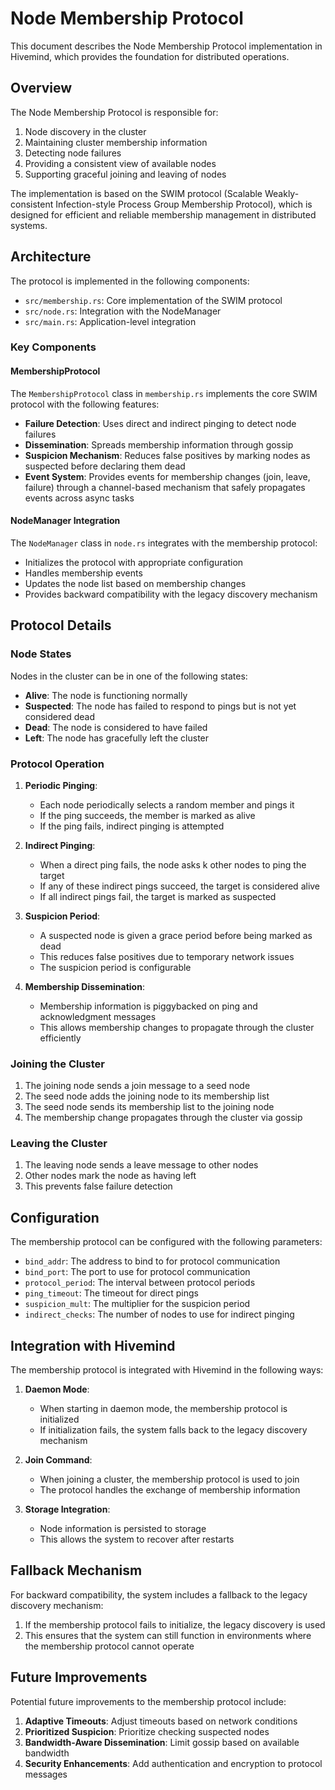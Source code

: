 # Node Membership Protocol

This document describes the Node Membership Protocol implementation in Hivemind, which provides the foundation for distributed operations.

## Overview

The Node Membership Protocol is responsible for:

1. Node discovery in the cluster
2. Maintaining cluster membership information
3. Detecting node failures
4. Providing a consistent view of available nodes
5. Supporting graceful joining and leaving of nodes

The implementation is based on the SWIM protocol (Scalable Weakly-consistent Infection-style Process Group Membership Protocol), which is designed for efficient and reliable membership management in distributed systems.

## Architecture

The protocol is implemented in the following components:

- `src/membership.rs`: Core implementation of the SWIM protocol
- `src/node.rs`: Integration with the NodeManager
- `src/main.rs`: Application-level integration

### Key Components

#### MembershipProtocol

The `MembershipProtocol` class in `membership.rs` implements the core SWIM protocol with the following features:

- **Failure Detection**: Uses direct and indirect pinging to detect node failures
- **Dissemination**: Spreads membership information through gossip
- **Suspicion Mechanism**: Reduces false positives by marking nodes as suspected before declaring them dead
- **Event System**: Provides events for membership changes (join, leave, failure) through a channel-based mechanism that safely propagates events across async tasks

#### NodeManager Integration

The `NodeManager` class in `node.rs` integrates with the membership protocol:

- Initializes the protocol with appropriate configuration
- Handles membership events
- Updates the node list based on membership changes
- Provides backward compatibility with the legacy discovery mechanism

## Protocol Details

### Node States

Nodes in the cluster can be in one of the following states:

- **Alive**: The node is functioning normally
- **Suspected**: The node has failed to respond to pings but is not yet considered dead
- **Dead**: The node is considered to have failed
- **Left**: The node has gracefully left the cluster

### Protocol Operation

1. **Periodic Pinging**:
   - Each node periodically selects a random member and pings it
   - If the ping succeeds, the member is marked as alive
   - If the ping fails, indirect pinging is attempted

2. **Indirect Pinging**:
   - When a direct ping fails, the node asks k other nodes to ping the target
   - If any of these indirect pings succeed, the target is considered alive
   - If all indirect pings fail, the target is marked as suspected

3. **Suspicion Period**:
   - A suspected node is given a grace period before being marked as dead
   - This reduces false positives due to temporary network issues
   - The suspicion period is configurable

4. **Membership Dissemination**:
   - Membership information is piggybacked on ping and acknowledgment messages
   - This allows membership changes to propagate through the cluster efficiently

### Joining the Cluster

1. The joining node sends a join message to a seed node
2. The seed node adds the joining node to its membership list
3. The seed node sends its membership list to the joining node
4. The membership change propagates through the cluster via gossip

### Leaving the Cluster

1. The leaving node sends a leave message to other nodes
2. Other nodes mark the node as having left
3. This prevents false failure detection

## Configuration

The membership protocol can be configured with the following parameters:

- `bind_addr`: The address to bind to for protocol communication
- `bind_port`: The port to use for protocol communication
- `protocol_period`: The interval between protocol periods
- `ping_timeout`: The timeout for direct pings
- `suspicion_mult`: The multiplier for the suspicion period
- `indirect_checks`: The number of nodes to use for indirect pinging

## Integration with Hivemind

The membership protocol is integrated with Hivemind in the following ways:

1. **Daemon Mode**:
   - When starting in daemon mode, the membership protocol is initialized
   - If initialization fails, the system falls back to the legacy discovery mechanism

2. **Join Command**:
   - When joining a cluster, the membership protocol is used to join
   - The protocol handles the exchange of membership information

3. **Storage Integration**:
   - Node information is persisted to storage
   - This allows the system to recover after restarts

## Fallback Mechanism

For backward compatibility, the system includes a fallback to the legacy discovery mechanism:

1. If the membership protocol fails to initialize, the legacy discovery is used
2. This ensures that the system can still function in environments where the membership protocol cannot operate

## Future Improvements

Potential future improvements to the membership protocol include:

1. **Adaptive Timeouts**: Adjust timeouts based on network conditions
2. **Prioritized Suspicion**: Prioritize checking suspected nodes
3. **Bandwidth-Aware Dissemination**: Limit gossip based on available bandwidth
4. **Security Enhancements**: Add authentication and encryption to protocol messages
